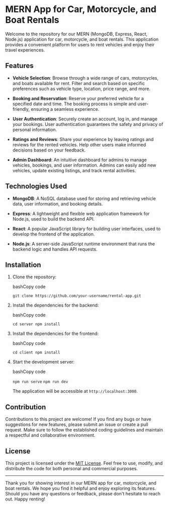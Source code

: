 # MERN App for Car, Motorcycle, and Boat Rentals


Welcome to the repository for our MERN (MongoDB, Express, React, Node.js) application for car, motorcycle, and boat rentals. This application provides a convenient platform for users to rent vehicles and enjoy their travel experiences.

## Features

-   **Vehicle Selection**: Browse through a wide range of cars, motorcycles, and boats available for rent. Filter and search based on specific preferences such as vehicle type, location, price range, and more.
    
-   **Booking and Reservation**: Reserve your preferred vehicle for a specified date and time. The booking process is simple and user-friendly, ensuring a seamless experience.
    
-   **User Authentication**: Securely create an account, log in, and manage your bookings. User authentication guarantees the safety and privacy of personal information.
    
-   **Ratings and Reviews**: Share your experience by leaving ratings and reviews for the rented vehicles. Help other users make informed decisions based on your feedback.
    
-   **Admin Dashboard**: An intuitive dashboard for admins to manage vehicles, bookings, and user information. Admins can easily add new vehicles, update existing listings, and track rental activities.
    

## Technologies Used

-   **MongoDB**: A NoSQL database used for storing and retrieving vehicle data, user information, and booking details.
    
-   **Express**: A lightweight and flexible web application framework for Node.js, used to build the backend API.
    
-   **React**: A popular JavaScript library for building user interfaces, used to develop the frontend of the application.
    
-   **Node.js**: A server-side JavaScript runtime environment that runs the backend logic and handles API requests.
    

## Installation

1.  Clone the repository:
    
    bashCopy code
    
    `git clone https://github.com/your-username/rental-app.git` 
    
2.  Install the dependencies for the backend:
    
    bashCopy code
    
    `cd server
    npm install` 
    
3.  Install the dependencies for the frontend:
    
    bashCopy code
    
    `cd client
    npm install` 
    
4.  Start the development server:
    
    bashCopy code
    
    `npm run serve` 
    `npm run dev`
    
    The application will be accessible at `http://localhost:3000`.
    

## Contribution

Contributions to this project are welcome! If you find any bugs or have suggestions for new features, please submit an issue or create a pull request. Make sure to follow the established coding guidelines and maintain a respectful and collaborative environment.

## License

This project is licensed under the [MIT License](https://chat.openai.com/LICENSE). Feel free to use, modify, and distribute the code for both personal and commercial purposes.

----------

Thank you for showing interest in our MERN app for car, motorcycle, and boat rentals. We hope you find it helpful and enjoy exploring its features. Should you have any questions or feedback, please don't hesitate to reach out. Happy renting!
